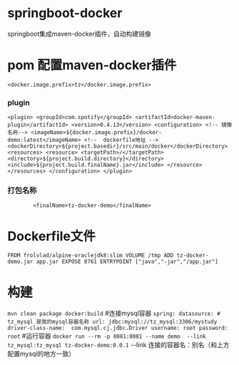 # springboot-docker
springboot集成maven-docker插件，自动构建镜像
# pom 配置maven-docker插件
`<docker.image.prefix>tz</docker.image.prefix>`
### plugin
`
                <plugin>
                <groupId>com.spotify</groupId>
                <artifactId>docker-maven-plugin</artifactId>
                <version>0.4.13</version>
                <configuration>
                     <!-- 镜像名称-->
                    <imageName>${docker.image.prefix}/docker-demo:latest</imageName>
                    <!--  dockerfile地址 -->
                    <dockerDirectory>${project.basedir}/src/main/docker</dockerDirectory>
                    <resources>
                        <resource>
                            <targetPath>/</targetPath>
                            <directory>${project.build.directory}</directory>
                            <include>${project.build.finalName}.jar</include>
                        </resource>
                    </resources>
                </configuration>
            </plugin>
`
### 打包名称
`        <finalName>tz-docker-demo</finalName>`
# Dockerfile文件
`FROM frolvlad/alpine-oraclejdk8:slim
 VOLUME /tmp
 ADD tz-docker-demo.jar app.jar
 EXPOSE 8761
 ENTRYPOINT ["java","-jar","/app.jar"]`
 # 构建
 `mvn clean package docker:build`
 #连接mysql容器
 `spring:
    datasource:
        # tz_mysql 是我的mysql容器名称
      url: jdbc:mysql://tz_mysql:3306/mystudy 
      driver-class-name:  com.mysql.cj.jdbc.Driver
      username: root
      password: root`
 #运行容器
 `docker run --rm -p 8081:8081 --name demo  --link tz_mysql:tz_mysql tz-docker-demo:0.0.1`
 --link 连接的容器名：别名（和上方配置mysql的地方一致）